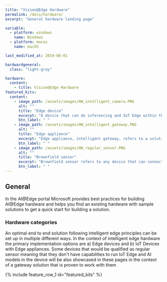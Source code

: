 ```yaml
---
title: "Vision@Edge Hardware"
permalink: /docs/hardware/
excerpt: "General hardware landing page"

variable:
  - platform: windows
    name: Windows
  - platform: macos
    name: macOS

last_modified_at: 2019-08-01

hardwardgeneral:
  class: "light-gray"

hardware:
  content:
    - title: Vision@Edge Hardware
featured_kits:
  content:
    - image_path: /assets/images/HW_intelligent_camera.PNG
      alt: ""
      title: "Edge device"
      excerpt: "A device that can do inferencing and IoT Edge within the device itself is edge. In this case the camera is capable of processing data and making decisions based on what it sees."
      btn_label: " "
    - image_path: /assets/images/HW_intelligent_gateway.PNG
      alt: ""
      title: "Edge appliance"
      excerpt: "Edge appliance, intelligent gateway, refers to a solution where the sensor device (like camera) is does not perform data processing, but sends all the information to a gateway device that is responsible for processing the data. One gateway device can be connected to one of many sensor devices"
      btn_label: " "
    - image_path: /assets/images/HW_regular_sensor.PNG
      alt: ""
      title: "Brownfield sensor"
      excerpt: "Brownfield sensor refers to any device that can connect and transfer data to a gateway device. It is not capable of running IoT Edge and AI models and sends a full data set forward to an intelligent gateway or directly to cloud"
      btn_label: " "
---
```


## General

In the AI@Edge portal Microsoft provides best practices for building AI@Edge hardware and helps you find an existing hardware with sample solutions to get a quick start for building a solution.

### Hardware categories

An optimal end to end solution following intelligent edge principles can be set up in multiple different ways. In the context of intelligent edge hardware the primary implementation options are a) Edge devices and b) IoT Devices with Edge appliances. Some devices that would be qualified as regular sensor meaning that they don't have capabilities to run IoT Edge and AI models in the device will be also showcased in these pages in the context of a gateway solution that is proven to work with them

{% include feature_row_1 id="featured_kits" %}
